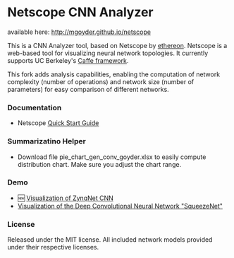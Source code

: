 # Netscope CNN Analyzer

available here: http://mgoyder.github.io/netscope 

This is a CNN Analyzer tool, based on Netscope by [ethereon](https://github.com/ethereon).
Netscope is a web-based tool for visualizing neural network topologies. It currently supports UC Berkeley's [Caffe framework](https://github.com/bvlc/caffe).

This fork adds analysis capabilities, enabling the computation of network complexity (number of operations) and network size (number of parameters) for easy comparison of different networks.

### Documentation
- Netscope [Quick Start Guide](http://mgoyder.github.io/netscope/quickstart.html)

### Summarizatino Helper
- Download file pie_chart_gen_conv_goyder.xlsx to easily compute distribution chart. Make sure you adjust the chart range.

### Demo
- :new: [Visualization of ZynqNet CNN](http://mgoyder.github.io/netscope/#/preset/zynqnet)
- [Visualization of the Deep Convolutional Neural Network "SqueezeNet"](http://mgoyder.github.io/netscope/#/preset/squeezenet)

### License

Released under the MIT license.
All included network models provided under their respective licenses.
